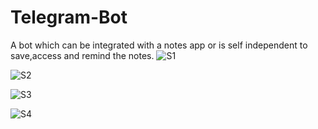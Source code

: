 # Telegram-Bot
A bot which can be integrated with a notes app or is self independent to save,access and remind the notes.
![S1](https://github.com/harshi-thakur/NoteBot/assets/164986517/54374360-a950-4d98-94e0-bd326d73ce78)

![S2](https://github.com/harshi-thakur/NoteBot/assets/164986517/316c641a-8126-4120-94c4-19ac19331021)

![S3](https://github.com/harshi-thakur/NoteBot/assets/164986517/499e0442-477f-4799-ae73-71ba1bb2670b)

![S4](https://github.com/harshi-thakur/NoteBot/assets/164986517/9330d35d-343f-4f57-96c7-3ad0ded830ad)

